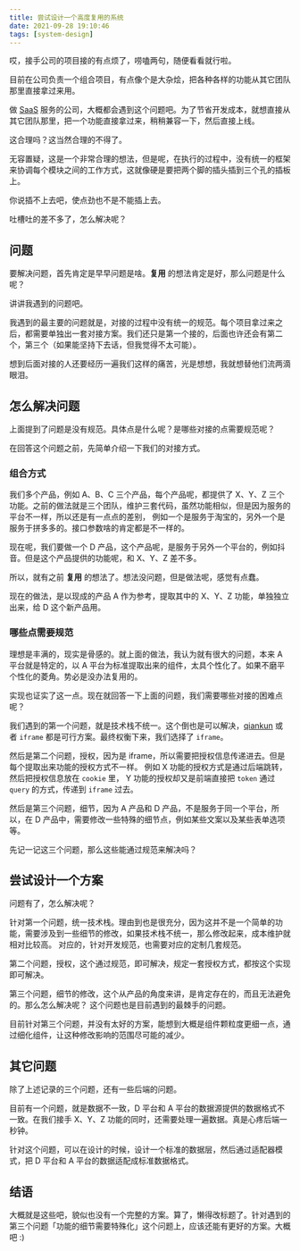 ```yaml
---
title: 尝试设计一个高度复用的系统
date: 2021-09-28 19:10:46
tags: [system-design]
---
```


哎，接手公司的项目接的有点烦了，唠嗑两句，随便看看就行啦。

目前在公司负责一个组合项目，有点像个是大杂烩，把各种各样的功能从其它团队那里直接拿过来用。

做 [SaaS] 服务的公司，大概都会遇到这个问题吧。为了节省开发成本，就想直接从其它团队那里，把一个功能直接拿过来，稍稍兼容一下，然后直接上线。

这合理吗？这当然合理的不得了。

<!-- more -->

无容置疑，这是一个非常合理的想法，但是呢，在执行的过程中，没有统一的框架来协调每个模块之间的工作方式，这就像硬是要把两个脚的插头插到三个孔的插板上。

你说插不上去吧，使点劲也不是不能插上去。

吐槽吐的差不多了，怎么解决呢？

## 问题

要解决问题，首先肯定是早早问题是啥。**复用** 的想法肯定是好，那么问题是什么呢？

讲讲我遇到的问题吧。

我遇到的最主要的问题就是，对接的过程中没有统一的规范。每个项目拿过来之后，都需要单独出一套对接方案。我们还只是第一个接的，后面也许还会有第二个，第三个（如果能坚持下去话，但我觉得不太可能）。

想到后面对接的人还要经历一遍我们这样的痛苦，光是想想，我就想替他们流两滴眼泪。

## 怎么解决问题

上面提到了问题是没有规范。具体点是什么呢？是哪些对接的点需要规范呢？

在回答这个问题之前，先简单介绍一下我们的对接方式。

### 组合方式

我们多个产品，例如 A、B、C 三个产品，每个产品呢，都提供了 X、Y、Z 三个功能。之前的做法就是三个团队，维护三套代码，虽然功能相似，但是因为服务的平台不一样，所以还是有一点点的差别，
例如一个是服务于淘宝的，另外一个是服务于拼多多的。接口参数啥的肯定都是不一样的。

现在呢，我们要做一个 D 产品，这个产品呢，是服务于另外一个平台的，例如抖音。但是这个产品提供的功能呢，和 X、Y、Z 差不多。

所以，就有之前 **复用** 的想法了。想法没问题，但是做法呢，感觉有点蠢。

现在的做法，是以现成的产品 A 作为参考，提取其中的 X、Y、Z 功能，单独独立出来，给 D 这个新产品用。

### 哪些点需要规范

理想是丰满的，现实是骨感的。就上面的做法，我认为就有很大的问题，本来 A 平台就是特定的，以 A 平台为标准提取出来的组件，太具个性化了。如果不磨平个性化的菱角。势必是没办法复用的。

实现也证实了这一点。现在就回答一下上面的问题，我们需要哪些对接的困难点呢？

我们遇到的第一个问题，就是技术栈不统一。这个倒也是可以解决，[qiankun] 或者 `iframe` 都是可行方案。最终权衡下来，我们选择了 `iframe`。

然后是第二个问题，授权，因为是 iframe，所以需要把授权信息传递进去。但是每个提取出来功能的授权方式不一样。
例如 X 功能的授权方式是通过后端跳转，然后把授权信息放在 `cookie` 里，
Y 功能的授权却又是前端直接把 `token` 通过 `query` 的方式，传递到 `iframe` 过去。

然后是第三个问题，细节，因为 A 产品和 D 产品，不是服务于同一个平台，所以，在 D 产品中，需要修改一些特殊的细节点，例如某些文案以及某些表单选项等。

先记一记这三个问题，那么这些能通过规范来解决吗？

## 尝试设计一个方案

问题有了，怎么解决呢？

针对第一个问题，统一技术栈。理由到也是很充分，因为这并不是一个简单的功能，需要涉及到一些细节的修改，如果技术栈不统一，那么修改起来，成本维护就相对比较高。
对应的，针对开发规范，也需要对应的定制几套规范。

第二个问题，授权，这个通过规范，即可解决，规定一套授权方式，都按这个实现即可解决。

第三个问题，细节的修改，这个从产品的角度来讲，是肯定存在的，而且无法避免的。那么怎么解决呢？
这个问题也是目前遇到的最棘手的问题。

目前针对第三个问题，并没有太好的方案，能想到大概是组件颗粒度更细一点，通过细化组件，让这种修改影响的范围尽可能的减少。

## 其它问题

除了上述记录的三个问题，还有一些后端的问题。

目前有一个问题，就是数据不一致，D 平台和 A 平台的数据源提供的数据格式不一致。在我们接手 X、Y、Z 功能的同时，还需要处理一遍数据。真是心疼后端一秒钟。

针对这个问题，可以在设计的时候，设计一个标准的数据层，然后通过适配器模式，把 D 平台和 A 平台的数据适配成标准数据格式。

## 结语

大概就是这些吧，貌似也没有一个完整的方案。算了，懒得改标题了。针对遇到的第三个问题「功能的细节需要特殊化」这个问题上，应该还能有更好的方案。大概吧 :)

[saas]: https://www.wikiwand.com/en/Software_as_a_service
[qiankun]: https://github.com/umijs/qiankun
